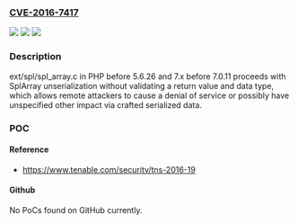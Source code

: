 ### [CVE-2016-7417](https://cve.mitre.org/cgi-bin/cvename.cgi?name=CVE-2016-7417)
![](https://img.shields.io/static/v1?label=Product&message=n%2Fa&color=blue)
![](https://img.shields.io/static/v1?label=Version&message=n%2Fa&color=blue)
![](https://img.shields.io/static/v1?label=Vulnerability&message=n%2Fa&color=brighgreen)

### Description

ext/spl/spl_array.c in PHP before 5.6.26 and 7.x before 7.0.11 proceeds with SplArray unserialization without validating a return value and data type, which allows remote attackers to cause a denial of service or possibly have unspecified other impact via crafted serialized data.

### POC

#### Reference
- https://www.tenable.com/security/tns-2016-19

#### Github
No PoCs found on GitHub currently.

